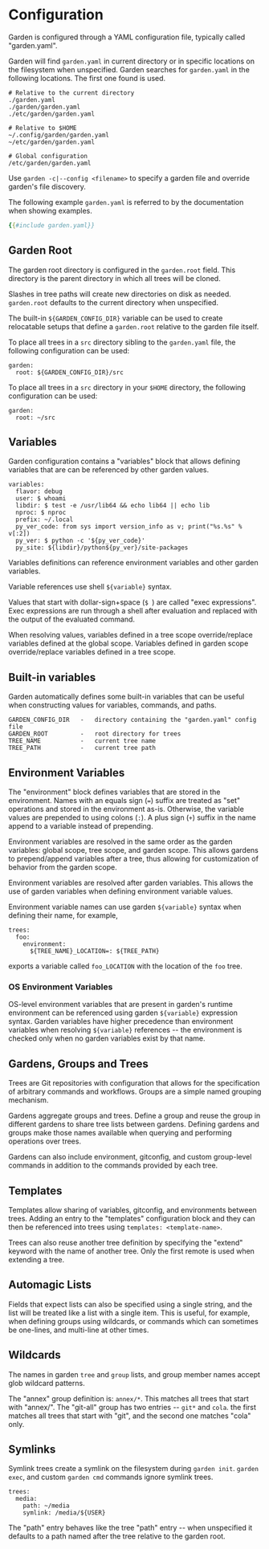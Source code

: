 # Configuration

Garden is configured through a YAML configuration file, typically called
"garden.yaml".

Garden will find `garden.yaml` in current directory or in specific locations
on the filesystem when unspecified.  Garden searches for `garden.yaml` in the
following locations. The first one found is used.

    # Relative to the current directory
    ./garden.yaml
    ./garden/garden.yaml
    ./etc/garden/garden.yaml

    # Relative to $HOME
    ~/.config/garden/garden.yaml
    ~/etc/garden/garden.yaml

    # Global configuration
    /etc/garden/garden.yaml


Use `garden -c|--config <filename>` to specify a garden file and override
garden's file discovery.

The following example `garden.yaml` is referred to by the documentation
when showing examples.

```yaml
{{#include garden.yaml}}
```

## Garden Root

The garden root directory is configured in the `garden.root` field.
This directory is the parent directory in which all trees will be cloned.

Slashes in tree paths will create new directories on disk as needed.
`garden.root` defaults to the current directory when unspecified.


The built-in `${GARDEN_CONFIG_DIR}` variable can be used to create relocatable
setups that define a `garden.root` relative to the garden file itself.

To place all trees in a `src` directory sibling to the `garden.yaml` file, the
following configuration can be used:

    garden:
      root: ${GARDEN_CONFIG_DIR}/src

To place all trees in a `src` directory in your `$HOME` directory, the
following configuration can be used:

    garden:
      root: ~/src


## Variables

Garden configuration contains a "variables" block that allows defining
variables that are can be referenced by other garden values.

    variables:
      flavor: debug
      user: $ whoami
      libdir: $ test -e /usr/lib64 && echo lib64 || echo lib
      nproc: $ nproc
      prefix: ~/.local
      py_ver_code: from sys import version_info as v; print("%s.%s" % v[:2])
      py_ver: $ python -c '${py_ver_code}'
      py_site: ${libdir}/python${py_ver}/site-packages

Variables definitions can reference environment variables and other garden
variables.

Variable references use shell `${variable}` syntax.

Values that start with dollar-sign+space (`$ `) are called "exec expressions".
Exec expressions are run through a shell after evaluation and replaced with
the output of the evaluated command.

When resolving values, variables defined in a tree scope override/replace
variables defined at the global scope.  Variables defined in garden scope
override/replace variables defined in a tree scope.


## Built-in variables

Garden automatically defines some built-in variables that can be useful
when constructing values for variables, commands, and paths.

    GARDEN_CONFIG_DIR   -   directory containing the "garden.yaml" config file
    GARDEN_ROOT         -   root directory for trees
    TREE_NAME           -   current tree name
    TREE_PATH           -   current tree path


## Environment Variables

The "environment" block defines variables that are stored in the environment.
Names with an equals sign (`=`) suffix are treated as "set" operations and
stored in the environment as-is.  Otherwise, the variable values are prepended
to using colons (`:`).  A plus sign (`+`) suffix in the name append to a
variable instead of prepending.

Environment variables are resolved in the same order as the garden variables:
global scope, tree scope, and garden scope.  This allows gardens to
prepend/append variables after a tree, thus allowing for customization
of behavior from the garden scope.

Environment variables are resolved after garden variables.  This allows
the use of garden variables when defining environment variable values.

Environment variable names can use garden `${variable}` syntax when defining
their name, for example,

    trees:
      foo:
        environment:
          ${TREE_NAME}_LOCATION=: ${TREE_PATH}

exports a variable called `foo_LOCATION` with the location of the `foo` tree.


### OS Environment Variables

OS-level environment variables that are present in garden's runtime
environment can be referenced using garden `${variable}` expression syntax.
Garden variables have higher precedence than environment variables when
resolving `${variable}` references -- the environment is checked only when
no garden variables exist by that name.


## Gardens, Groups and Trees

Trees are Git repositories with configuration that allows for the
specification of arbitrary commands and workflows.  Groups are a simple
named grouping mechanism.

Gardens aggregate groups and trees.  Define a group and reuse the group in
different gardens to share tree lists between gardens.  Defining gardens
and groups make those names available when querying and performing operations
over trees.

Gardens can also include environment, gitconfig, and custom group-level
commands in addition to the commands provided by each tree.


## Templates

Templates allow sharing of variables, gitconfig, and environments between
trees. Adding an entry to the "templates" configuration block and they can
then be referenced into trees using `templates: <template-name>`.

Trees can also reuse another tree definition by specifying the "extend"
keyword with the name of another tree.  Only the first remote is used when
extending a tree.


## Automagic Lists

Fields that expect lists can also be specified using a single string, and the
list will be treated like a list with a single item.  This is useful, for
example, when defining groups using wildcards, or commands which can sometimes
be one-lines, and multi-line at other times.


## Wildcards

The names in garden `tree` and `group` lists, and group member names accept glob
wildcard patterns.

The "annex" group definition is: `annex/*`.   This matches all trees that
start with "annex/".  The "git-all" group has two entries -- `git*` and
`cola`.  the first matches all trees that start with "git", and the second one
matches "cola" only.


## Symlinks

Symlink trees create a symlink on the filesystem during `garden init`.
`garden exec`, and custom `garden cmd` commands ignore symlink trees.

    trees:
      media:
        path: ~/media
        symlink: /media/${USER}

The "path" entry behaves like the tree "path" entry -- when unspecified it
defaults to a path named after the tree relative to the garden root.
